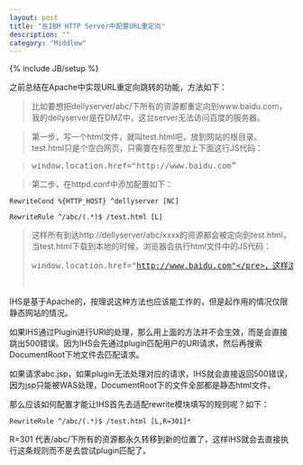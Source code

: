 ```yaml
---
layout: post
title: "在IBM HTTP Server中配置URL重定向"
description: ""
category: "Middlew"
---
```

{% include JB/setup %}

之前总结在Apache中实现URL重定向跳转的功能，方法如下：


> 比如要想把dellyserver/abc/下所有的资源都重定向到www.baidu.com，我的dellyserver是在DMZ中，这台server无法访问百度的服务器。

<!-- more -->
> 第一步，写一个html文件，就叫test.html吧，放到网站的根目录。test.html只是个空白网页，只需要在<head>标签里加上下面这行JS代码：

> <pre>window.location.href="http://www.baidu.com”</pre>

> 第二步，在httpd.conf中添加配置如下：

	RewriteCond %{HTTP_HOST} ^dellyserver [NC] 

	RewriteRule ^/abc/(.*)$ /test.html [L]

> 这样所有到达http://dellyserver/abc/xxxx的资源都会被定向到test.html，当test.html下载到本地的时候，浏览器会执行html文件中的JS代码：<pre>window.location.href="http://www.baidu.com"</pre>，这样浏览器会自动给http://www.baidu.com发送请求并且获得响应，费了一番功夫但是也确实达到了重定向的效果。

	  

IHS是基于Apache的，按理说这种方法也应该能工作的，但是起作用的情况仅限静态网站的情况。

如果IHS通过Plugin进行URI的处理，那么用上面的方法并不会生效，而是会直接跳出500错误。因为IHS会先通过plugin匹配用户的URI请求，然后再搜索DocumentRoot下地文件去匹配请求。

如果请求abc.jsp，如果plugin无法处理对应的请求，IHS就会直接返回500错误，因为jsp只能被WAS处理，DocumentRoot下的文件全部都是静态html文件。

  


那么应该如何配置才能让IHS首先去适配rewrite模块填写的规则呢？如下：

	RewriteRule ^/abc/(.*)$ /test.html [L,R=301]*



R=301 代表/abc/下所有的资源都永久转移到新的位置了，这样IHS就会去直接执行这条规则而不是去尝试plugin匹配了。  

